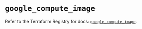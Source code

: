 # `google_compute_image`

Refer to the Terraform Registry for docs: [`google_compute_image`](https://registry.terraform.io/providers/hashicorp/google/5.24.0/docs/resources/compute_image).
